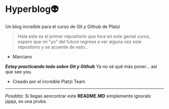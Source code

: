 # Hyperblog👽
Un blog increíble para el curso de Git y Github de Platzi
> Hola este es el primer repositorio que hice en este genial curso, espero que mi "yo" del futuro regrese a ver alguna vez este repositorio y se acuerde de esto...
- Marciano

***Estoy practicando todo sobre Git y Github***
Ya no sé qué más poner... así que see you.
* Creado por el increíble Platzi Team

------------
*Posdáta:* Si llegas aencontrar este **README.MD** simplemente ignoralo jajaja, es una pruba.
